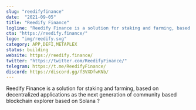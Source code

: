 ```yaml
---
slug: "reedifyfinance"
date:  "2021-09-05"
title: "Reedify Finance"
logline: "Reedify Finance is a solution for staking and farming, based on decentralized applications as the next generation of community based blockchain explorer based on Solana"
cta: "https://reedify.finance/"
logo: "img/reedify.svg"
category: APP,DEFI,METAPLEX
status: building
website: https://reedify.finance/
twitter: "https://twitter.com/ReedifyFinance/"
telegram: https://t.me/ReedifyFinance/
discord: https://discord.gg/f3VXDfwKNb/
---
```


Reedify Finance is a solution for staking and farming, based on decentralized applications as the next generation of community based blockchain explorer based on Solana ?